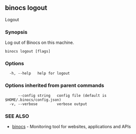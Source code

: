 ## binocs logout

Logout

### Synopsis


Log out of Binocs on this machine.


```
binocs logout [flags]
```

### Options

```
  -h, --help   help for logout
```

### Options inherited from parent commands

```
      --config string   config file (default is $HOME/.binocs/config.json)
  -v, --verbose         verbose output
```

### SEE ALSO

* [binocs](binocs.md)	 - Monitoring tool for websites, applications and APIs

